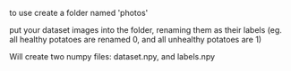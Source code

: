 to use create a folder named 'photos'

put your dataset images into the folder, renaming them as their labels (eg. all healthy potatoes are renamed 0, and all unhealthy potatoes are 1)

Will create two numpy files: dataset.npy, and labels.npy